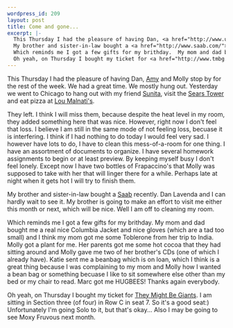 ```yaml
--- 
wordpress_id: 209
layout: post
title: Come and gone...
excerpt: |-
  This Thursday I had the pleasure of having Dan, <a href="http://www.ugcs.caltech.edu/~chirho/">Amy</a> and Molly stop by for the rest of the week.  We had a great time.  We mostly hung out.  Yesterday we went to Chicago to hang out with my friend <a href="http://home.earthlink.net/~smohanty/">Sunita</a>, visit the <a href="http://www.sears-tower.com/">Sears Tower</a> and eat pizza at <a href="http://www.loumalnatis.com/">Lou Malnati's</a>.<p>They left.  I think I will miss them, because despite the heat level in my room, they added something here that was nice.  However, right now I don't feel that loss.  I believe I am still in the same mode of not feeling loss, becuase it is interfering.  I think if I had nothing to do today I would feel very sad.  I however have lots to do, I have to clean this mess-of-a-room for one thing.  I have an assortment of documents to organize.  I have several homework assignments to begin or at least preview.  By keeping myself busy I don't feel lonely.  Except now I have two bottles of Frapaccino's that Molly was supposed to take with her that will linger there for a while.  Perhaps late at night when it gets hot I will try to finish them.<p>
  My brother and sister-in-law bought a <a href="http://www.saab.com/">Saab</a> recently.  Dan Lavenda and I can hardly wait to see it.  My brother is going to make an effort to visit me either this month or next, which will be nice.  Well I am off to cleaning my room.<p>
  Which reminds me I got a few gifts for my brithday.  My mom and dad bought me a real nice Columbia Jacket and nice gloves (which are a tad too small) and I think my mom got me some Toblerone from her trip to India.  Molly got a plant for me.  Her parents got me some hot cocoa that they had sitting around and Molly gave me two of her brother's CDs (one of which I already have).  Katie sent me a beanbag which is on loan, which I think is a great thing because I was complaining to my mom and Molly how I wanted a bean bag or something becuase I like to sit somewhere else other than my bed or my chair to read.  Marc got me HUGBEES!  Thanks again everybody.<p>
  Oh yeah, on Thursday I bought my ticket for <a href="http://www.tmbg.com/">They Might Be Giants</a>.  I am sitting in Section three (of four) in Row C in seat 7.  So it's a good seat:)  Unfortunately I'm going Solo to it, but that's okay...  Also I may be going to see Moxy Fruvous next month.
---
```

This Thursday I had the pleasure of having Dan, <a href="http://www.ugcs.caltech.edu/~chirho/">Amy</a> and Molly stop by for the rest of the week.  We had a great time.  We mostly hung out.  Yesterday we went to Chicago to hang out with my friend <a href="http://home.earthlink.net/~smohanty/">Sunita</a>, visit the <a href="http://www.sears-tower.com/">Sears Tower</a> and eat pizza at <a href="http://www.loumalnatis.com/">Lou Malnati's</a>.<p>They left.  I think I will miss them, because despite the heat level in my room, they added something here that was nice.  However, right now I don't feel that loss.  I believe I am still in the same mode of not feeling loss, becuase it is interfering.  I think if I had nothing to do today I would feel very sad.  I however have lots to do, I have to clean this mess-of-a-room for one thing.  I have an assortment of documents to organize.  I have several homework assignments to begin or at least preview.  By keeping myself busy I don't feel lonely.  Except now I have two bottles of Frapaccino's that Molly was supposed to take with her that will linger there for a while.  Perhaps late at night when it gets hot I will try to finish them.<p>
My brother and sister-in-law bought a <a href="http://www.saab.com/">Saab</a> recently.  Dan Lavenda and I can hardly wait to see it.  My brother is going to make an effort to visit me either this month or next, which will be nice.  Well I am off to cleaning my room.<p>
Which reminds me I got a few gifts for my brithday.  My mom and dad bought me a real nice Columbia Jacket and nice gloves (which are a tad too small) and I think my mom got me some Toblerone from her trip to India.  Molly got a plant for me.  Her parents got me some hot cocoa that they had sitting around and Molly gave me two of her brother's CDs (one of which I already have).  Katie sent me a beanbag which is on loan, which I think is a great thing because I was complaining to my mom and Molly how I wanted a bean bag or something becuase I like to sit somewhere else other than my bed or my chair to read.  Marc got me HUGBEES!  Thanks again everybody.<p>
Oh yeah, on Thursday I bought my ticket for <a href="http://www.tmbg.com/">They Might Be Giants</a>.  I am sitting in Section three (of four) in Row C in seat 7.  So it's a good seat:)  Unfortunately I'm going Solo to it, but that's okay...  Also I may be going to see Moxy Fruvous next month.
